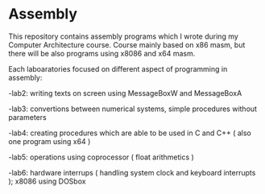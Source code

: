# Assembly
This repository contains assembly programs which I wrote during my Computer Architecture course. Course mainly based on x86 masm, but there will be also programs using x8086 and x64 masm.

Each laboaratories focused on different aspect of programming in assembly:

  -lab2: writing texts on screen using MessageBoxW and MessageBoxA
  
  -lab3: convertions between numerical systems, simple procedures without parameters
  
  -lab4: creating procedures which are able to be used in C and C++ ( also one program using x64 )
  
  -lab5: operations using coprocessor ( float arithmetics )
  
  -lab6: hardware interrups ( handling system clock and keyboard interrupts ); x8086 using DOSbox
